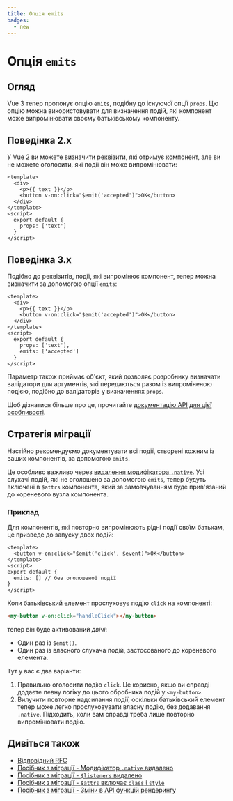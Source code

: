 ```yaml
---
title: Опція emits
badges:
  - new
---
```


# Опція `emits` <MigrationBadges :badges="$frontmatter.badges" />

## Огляд

Vue 3 тепер пропонує опцію `emits`, подібну до існуючої опції `props`. Цю опцію можна використовувати для визначення подій, які компонент може випромінювати своєму батьківському компоненту.

## Поведінка 2.x

У Vue 2 ви можете визначити реквізити, які отримує компонент, але ви не можете оголосити, які події він може випромінювати:

```vue
<template>
  <div>
    <p>{{ text }}</p>
    <button v-on:click="$emit('accepted')">OK</button>
  </div>
</template>
<script>
  export default {
    props: ['text']
  }
</script>
```

## Поведінка 3.x

Подібно до реквізитів, події, які випромінює компонент, тепер можна визначити за допомогою опції `emits`:

```vue
<template>
  <div>
    <p>{{ text }}</p>
    <button v-on:click="$emit('accepted')">OK</button>
  </div>
</template>
<script>
  export default {
    props: ['text'],
    emits: ['accepted']
  }
</script>
```

Параметр також приймає об'єкт, який дозволяє розробнику визначати валідатори для аргументів, які передаються разом із випроміненою подією, подібно до валідаторів у визначеннях `props`.

Щоб дізнатися більше про це, прочитайте [документацію API для цієї особливості](https://vuejs.org/api/options-state.html#emits).

## Стратегія міграції

Настійно рекомендуємо документувати всі події, створені кожним із ваших компонентів, за допомогою `emits`.

Це особливо важливо через [видалення модифікатора `.native`](./v-on-native-modifier-removed.md). Усі слухачі подій, які не оголошено за допомогою `emits`, тепер будуть включені в `$attrs` компонента, який за замовчуванням буде прив'язаний до кореневого вузла компонента.

### Приклад

Для компонентів, які повторно випромінюють рідні події своїм батькам, це призведе до запуску двох подій:

```vue
<template>
  <button v-on:click="$emit('click', $event)">OK</button>
</template>
<script>
export default {
  emits: [] // без оголошеної події
}
</script>
```

Коли батьківський елемент прослуховує подію `click` на компоненті:

```html
<my-button v-on:click="handleClick"></my-button>
```

тепер він буде активований _двічі_:

- Один раз із `$emit()`.
- Один раз із власного слухача подій, застосованого до кореневого елемента.

Тут у вас є два варіанти:

1. Правильно оголосити подію `click`. Це корисно, якщо ви справді додаєте певну логіку до цього обробника подій у `<my-button>`.
2. Вилучити повторне надсилання події, оскільки батьківський елемент тепер може легко прослуховувати власну подію, без додавання `.native`. Підходить, коли вам справді треба лише повторно випромінювати подію.

## Дивіться також

- [Відповідний RFC](https://github.com/vuejs/rfcs/blob/master/active-rfcs/0030-emits-option.md)
- [Посібник з міграції - Модифікатор `.native` видалено](./v-on-native-modifier-removed.md)
- [Посібник з міграції - `$listeners` видалено](./listeners-removed.md)
- [Посібник з міграції - `$attrs` включає `class` і `style`](./attrs-includes-class-style.md)
- [Посібник з міграції - Зміни в API функцій рендерингу](./render-function-api.md)
